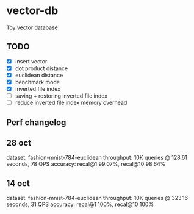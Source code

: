 # vector-db

Toy vector database

## TODO

- [x] insert vector
- [x] dot product distance
- [x] euclidean  distance
- [x] benchmark mode
- [x] inverted file index
- [ ] saving + restoring inverted file index
- [ ] reduce inverted file index memory overhead

## Perf changelog

## 28 oct
dataset: fashion-mnist-784-euclidean
throughput: 10K queries @ 128.61 seconds, 78 QPS
accuracy: recal@1 99.07%, recal@10 98.64%

##  14 oct
dataset: fashion-mnist-784-euclidean
throughput: 10K queries @ 323.16 seconds, 31 QPS
accuracy: recal@1 100%, recal@10 100%
